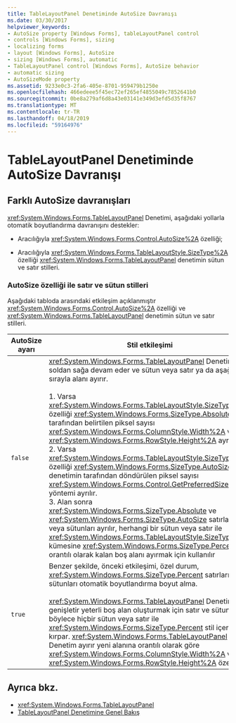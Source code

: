 ```yaml
---
title: TableLayoutPanel Denetiminde AutoSize Davranışı
ms.date: 03/30/2017
helpviewer_keywords:
- AutoSize property [Windows Forms], tableLayoutPanel control
- controls [Windows Forms], sizing
- localizing forms
- layout [Windows Forms], AutoSize
- sizing [Windows Forms], automatic
- TableLayoutPanel control [Windows Forms], AutoSize behavior
- automatic sizing
- AutoSizeMode property
ms.assetid: 9233e0c3-2fa6-405e-8701-959479b1250e
ms.openlocfilehash: 466edeee5f45ec72ef265ef4855049c7852641b0
ms.sourcegitcommit: 0be8a279af6d8a43e03141e349d3efd5d35f8767
ms.translationtype: MT
ms.contentlocale: tr-TR
ms.lasthandoff: 04/18/2019
ms.locfileid: "59164976"
---
```

# <a name="autosize-behavior-in-the-tablelayoutpanel-control"></a>TableLayoutPanel Denetiminde AutoSize Davranışı
## <a name="distinct-autosize-behaviors"></a>Farklı AutoSize davranışları  
 <xref:System.Windows.Forms.TableLayoutPanel> Denetimi, aşağıdaki yollarla otomatik boyutlandırma davranışını destekler:  
  
-   Aracılığıyla <xref:System.Windows.Forms.Control.AutoSize%2A> özelliği;  
  
-   Aracılığıyla <xref:System.Windows.Forms.TableLayoutStyle.SizeType%2A> özelliği <xref:System.Windows.Forms.TableLayoutPanel> denetimin sütun ve satır stilleri.  
  
### <a name="the-autosize-property-with-row-and-column-styles"></a>AutoSize özelliği ile satır ve sütun stilleri  
 Aşağıdaki tabloda arasındaki etkileşim açıklanmıştır <xref:System.Windows.Forms.Control.AutoSize%2A> özelliği ve <xref:System.Windows.Forms.TableLayoutPanel> denetimin sütun ve satır stilleri.  
  
|AutoSize ayarı|Stil etkileşimi|  
|----------------------|-----------------------|  
|`false`|<xref:System.Windows.Forms.TableLayoutPanel> Denetimi soldan sağa devam eder ve sütun veya satır ya da aşağıdaki sırayla alanı ayırır.<br /><br /> 1.  Varsa <xref:System.Windows.Forms.TableLayoutStyle.SizeType%2A> özelliği <xref:System.Windows.Forms.SizeType.Absolute>, tarafından belirtilen piksel sayısı <xref:System.Windows.Forms.ColumnStyle.Width%2A> veya <xref:System.Windows.Forms.RowStyle.Height%2A> ayrılır.<br />2.  Varsa <xref:System.Windows.Forms.TableLayoutStyle.SizeType%2A> özelliği <xref:System.Windows.Forms.SizeType.AutoSize>, alt denetimin tarafından döndürülen piksel sayısı <xref:System.Windows.Forms.Control.GetPreferredSize%2A> yöntemi ayrılır.<br />3.  Alan sonra <xref:System.Windows.Forms.SizeType.Absolute> ve <xref:System.Windows.Forms.SizeType.AutoSize> satırları veya sütunları ayrılır, herhangi bir sütun veya satır ile <xref:System.Windows.Forms.TableLayoutStyle.SizeType%2A> kümesine <xref:System.Windows.Forms.SizeType.Percent> orantılı olarak kalan boş alanı ayırmak için kullanılır|  
|`true`|Benzer şekilde, önceki etkileşimi, özel durum, <xref:System.Windows.Forms.SizeType.Percent> satırları veya sütunları otomatik boyutlandırma boyut alma.<br /><br /> <xref:System.Windows.Forms.TableLayoutPanel> Denetimi genişletir yeterli boş alan oluşturmak için satır ve sütun böylece hiçbir sütun veya satır ile <xref:System.Windows.Forms.SizeType.Percent> stil içeriğini kırpar. <xref:System.Windows.Forms.TableLayoutPanel> Denetim ayırır yeni alanına orantılı olarak göre <xref:System.Windows.Forms.ColumnStyle.Width%2A> veya <xref:System.Windows.Forms.RowStyle.Height%2A> özelliği.|  
  
## <a name="see-also"></a>Ayrıca bkz.

- <xref:System.Windows.Forms.TableLayoutPanel>
- [TableLayoutPanel Denetimine Genel Bakış](tablelayoutpanel-control-overview.md)
